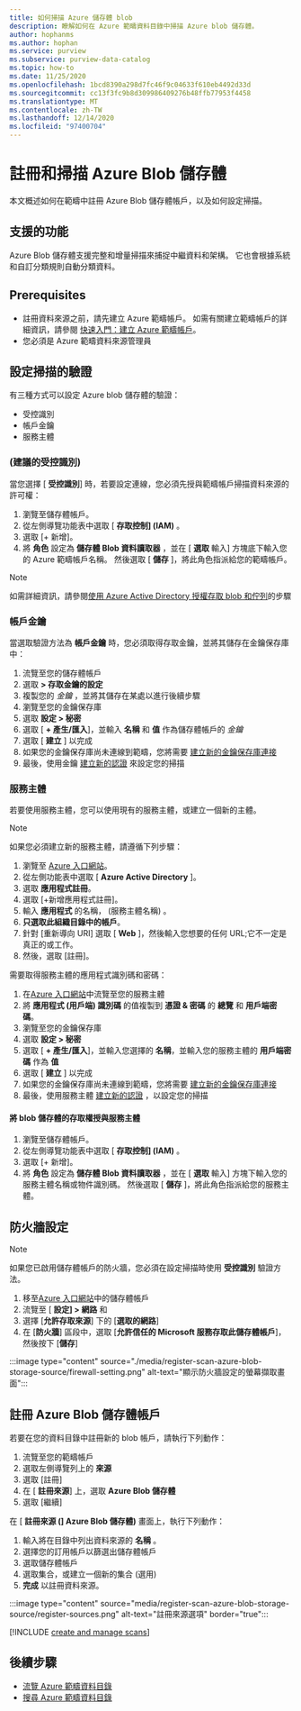 ```yaml
---
title: 如何掃描 Azure 儲存體 blob
description: 瞭解如何在 Azure 範疇資料目錄中掃描 Azure blob 儲存體。
author: hophanms
ms.author: hophan
ms.service: purview
ms.subservice: purview-data-catalog
ms.topic: how-to
ms.date: 11/25/2020
ms.openlocfilehash: 1bcd8390a298d7fc46f9c04633f610eb4492d33d
ms.sourcegitcommit: cc13f3fc9b8d309986409276b48ffb77953f4458
ms.translationtype: MT
ms.contentlocale: zh-TW
ms.lasthandoff: 12/14/2020
ms.locfileid: "97400704"
---
```

# <a name="register-and-scan-azure-blob-storage"></a>註冊和掃描 Azure Blob 儲存體

本文概述如何在範疇中註冊 Azure Blob 儲存體帳戶，以及如何設定掃描。

## <a name="supported-capabilities"></a>支援的功能

Azure Blob 儲存體支援完整和增量掃描來捕捉中繼資料和架構。 它也會根據系統和自訂分類規則自動分類資料。

## <a name="prerequisites"></a>Prerequisites

- 註冊資料來源之前，請先建立 Azure 範疇帳戶。 如需有關建立範疇帳戶的詳細資訊，請參閱 [快速入門：建立 Azure 範疇帳戶](create-catalog-portal.md)。
- 您必須是 Azure 範疇資料來源管理員

## <a name="setting-up-authentication-for-a-scan"></a>設定掃描的驗證

有三種方式可以設定 Azure blob 儲存體的驗證：

- 受控識別
- 帳戶金鑰
- 服務主體

### <a name="managed-identity-recommended"></a> (建議的受控識別) 

當您選擇 [ **受控識別**] 時，若要設定連線，您必須先授與範疇帳戶掃描資料來源的許可權：

1. 瀏覽至儲存體帳戶。
1. 從左側導覽功能表中選取 [ **存取控制] (IAM)** 。 
1. 選取 [+ 新增]。
1. 將 **角色** 設定為 **儲存體 Blob 資料讀取器** ，並在 [ **選取** 輸入] 方塊底下輸入您的 Azure 範疇帳戶名稱。 然後選取 [ **儲存** ]，將此角色指派給您的範疇帳戶。

> [!Note]
> 如需詳細資訊，請參閱[使用 Azure Active Directory 授權存取 blob 和佇列](https://docs.microsoft.com/azure/storage/common/storage-auth-aad)的步驟

### <a name="account-key"></a>帳戶金鑰

當選取驗證方法為 **帳戶金鑰** 時，您必須取得存取金鑰，並將其儲存在金鑰保存庫中：

1. 流覽至您的儲存體帳戶
1. 選取 **> 存取金鑰的設定**
1. 複製您的 *金鑰* ，並將其儲存在某處以進行後續步驟
1. 瀏覽至您的金鑰保存庫
1. 選取 **設定 > 秘密**
1. 選取 [ **+ 產生/匯入**]，並輸入 **名稱** 和 **值** 作為儲存體帳戶的 *金鑰*
1. 選取 [ **建立** ] 以完成
1. 如果您的金鑰保存庫尚未連線到範疇，您將需要 [建立新的金鑰保存庫連接](manage-credentials.md#create-azure-key-vaults-connections-in-your-azure-purview-account)
1. 最後，使用金鑰 [建立新的認證](manage-credentials.md#create-a-new-credential) 來設定您的掃描

### <a name="service-principal"></a>服務主體

若要使用服務主體，您可以使用現有的服務主體，或建立一個新的主體。 

> [!Note]
> 如果您必須建立新的服務主體，請遵循下列步驟：
> 1. 瀏覽至 [Azure 入口網站](https://portal.azure.com)。
> 1. 從左側功能表中選取 [ **Azure Active Directory** ]。
> 1. 選取 **應用程式註冊**。
> 1. 選取 [+新增應用程式註冊]。
> 1. 輸入 **應用程式** 的名稱， (服務主體名稱) 。
> 1. **只選取此組織目錄中的帳戶**。
> 1. 針對 [重新導向 URI] 選取 [ **Web** ]，然後輸入您想要的任何 URL;它不一定是真正的或工作。
> 1. 然後，選取 [註冊]。

需要取得服務主體的應用程式識別碼和密碼：

1. 在[Azure 入口網站](https://portal.azure.com)中流覽至您的服務主體
1. 將 **應用程式 (用戶端) 識別碼** 的值複製到 **憑證 & 密碼** 的 **總覽** 和 **用戶端密碼**。
1. 瀏覽至您的金鑰保存庫
1. 選取 **設定 > 秘密**
1. 選取 [ **+ 產生/匯入**]，並輸入您選擇的 **名稱**，並輸入您的服務主體的 **用戶端密碼** 作為 **值**
1. 選取 [ **建立** ] 以完成
1. 如果您的金鑰保存庫尚未連線到範疇，您將需要 [建立新的金鑰保存庫連接](manage-credentials.md#create-azure-key-vaults-connections-in-your-azure-purview-account)
1. 最後，使用服務主體 [建立新的認證](manage-credentials.md#create-a-new-credential) ，以設定您的掃描

#### <a name="granting-the-service-principal-access-to-your-blob-storage"></a>將 blob 儲存體的存取權授與服務主體

1. 瀏覽至儲存體帳戶。
1. 從左側導覽功能表中選取 [ **存取控制] (IAM)** 。 
1. 選取 [+ 新增]。
1. 將 **角色** 設定為 **儲存體 Blob 資料讀取器** ，並在 [ **選取** 輸入] 方塊下輸入您的服務主體名稱或物件識別碼。 然後選取 [ **儲存** ]，將此角色指派給您的服務主體。

## <a name="firewall-settings"></a>防火牆設定

> [!NOTE]
> 如果您已啟用儲存體帳戶的防火牆，您必須在設定掃描時使用 **受控識別** 驗證方法。

1. 移至[Azure 入口網站](https://portal.azure.com)中的儲存體帳戶
1. 流覽至 [ **設定] > 網路** 和
1. 選擇 [**允許存取來源**] 下的 [**選取的網路**]
1. 在 [**防火牆**] 區段中，選取 [**允許信任的 Microsoft 服務存取此儲存體帳戶**]，然後按下 [**儲存**]

:::image type="content" source="./media/register-scan-azure-blob-storage-source/firewall-setting.png" alt-text="顯示防火牆設定的螢幕擷取畫面":::

## <a name="register-an-azure-blob-storage-account"></a>註冊 Azure Blob 儲存體帳戶

若要在您的資料目錄中註冊新的 blob 帳戶，請執行下列動作：

1. 流覽至您的範疇帳戶
1. 選取左側導覽列上的 **來源**
1. 選取 [註冊]
1. 在 [ **註冊來源**] 上，選取 **Azure Blob 儲存體**
1. 選取 [繼續]

在 [ **註冊來源 (] Azure Blob 儲存體)** 畫面上，執行下列動作：

1. 輸入將在目錄中列出資料來源的 **名稱** 。 
1. 選擇您的訂用帳戶以篩選出儲存體帳戶
1. 選取儲存體帳戶
1. 選取集合，或建立一個新的集合 (選用) 
1. **完成** 以註冊資料來源。

:::image type="content" source="media/register-scan-azure-blob-storage-source/register-sources.png" alt-text="註冊來源選項" border="true":::

[!INCLUDE [create and manage scans](includes/manage-scans.md)]

## <a name="next-steps"></a>後續步驟

- [流覽 Azure 範疇資料目錄](how-to-browse-catalog.md)
- [搜尋 Azure 範疇資料目錄](how-to-search-catalog.md)
